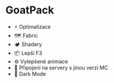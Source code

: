 # GoatPack
- ⚡ Optimalizace
- 🗺️ Fabric
- 🏕️ Shadery
- 📦 Lepší F3
- ⚙️ Vylepšené animace
- 🔌 Připojení na servery s jinou verzí MC
- 🌙 Dark Mode

